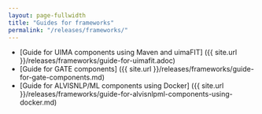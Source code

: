 ```yaml
---
layout: page-fullwidth
title: "Guides for frameworks"
permalink: "/releases/frameworks/"
---
```

* [Guide for UIMA components using Maven and uimaFIT] ({{ site.url }}/releases/frameworks/guide-for-uimafit.adoc)
* [Guide for GATE components] ({{ site.url }}/releases/frameworks/guide-for-gate-components.md)
* [Guide for ALVISNLP/ML components using Docker] ({{ site.url }}/releases/frameworks/guide-for-alvisnlpml-components-using-docker.md)

